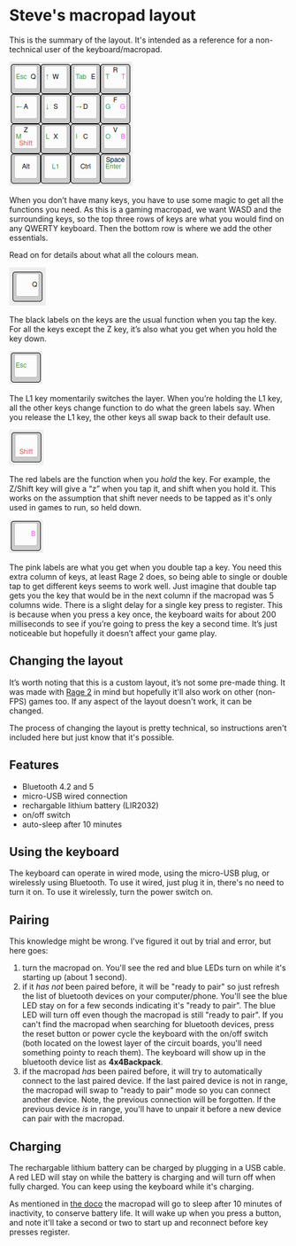 # Steve's macropad layout
This is the summary of the layout. It's intended as a reference for a
non-technical user of the keyboard/macropad.

![](./img/layout.png)

When you don’t have many keys, you have to use some magic to get all the
functions you need. As this is a gaming macropad, we want WASD and the
surrounding keys, so the top three rows of keys are what you would find on any
QWERTY keyboard. Then the bottom row is where we add the other essentials.

Read on for details about what all the colours mean.

![](./img/key-base.png)

The black labels on the keys are the usual function when you tap the key. For
all the keys except the Z key, it’s also what you get when you hold the key
down.

![](./img/key-l1.png)

The L1 key momentarily switches the layer. When you’re holding the L1 key, all
the other keys change function to do what the green labels say. When you release
the L1 key, the other keys all swap back to their default use.

![](./img/key-hold.png)

The red labels are the function when you *hold* the key. For example, the
Z/Shift key will give a “z” when you tap it, and shift when you hold it. This works
on the assumption that shift never needs to be tapped as it's only used in games
to run, so held down.

![](./img/key-doubletap.png)

The pink labels are what you get when you double tap a key. You need this extra
column of keys, at least Rage 2 does, so being able to single or double tap to
get different keys seems to work well. Just imagine that double tap gets you the
key that would be in the next column if the macropad was 5 columns wide. There
is a slight delay for a single key press to register. This is because when you
press a key once, the keyboard waits for about 200 milliseconds to see if you’re
going to press the key a second time. It’s just noticeable but hopefully it
doesn’t affect your game play.

## Changing the layout
It’s worth noting that this is a custom layout, it’s not some pre-made thing.
It was made with [Rage 2](https://bethesda.net/en/game/rage2) in mind but
hopefully it'll also work on other (non-FPS) games too. If any aspect of the
layout doesn't work, it can be changed.

The process of changing the layout is pretty technical, so instructions aren't
included here but just know that it's possible.

## Features
- Bluetooth 4.2 and 5
- micro-USB wired connection
- rechargable lithium battery (LIR2032)
- on/off switch
- auto-sleep after 10 minutes

## Using the keyboard
The keyboard can operate in wired mode, using the micro-USB plug, or wirelessly
using Bluetooth. To use it wired, just plug it in, there's no need to turn it
on. To use it wirelessly, turn the power switch on.

## Pairing
This knowledge might be wrong. I've figured it out by trial and error, but here
goes:

1. turn the macropad on. You'll see the red and blue LEDs turn on while it's
   starting up (about 1 second).
1. if it *has not* been paired before, it will be "ready to pair" so just
   refresh the list of bluetooth devices on your computer/phone. You'll see the
   blue LED stay on for a few seconds indicating it's "ready to pair". The blue
   LED will turn off even though the macropad is still "ready to pair". If you
   can't find the macropad when searching for bluetooth devices, press the reset
   button or power cycle the keyboard with the on/off switch (both located on
   the lowest layer of the circuit boards, you'll need something pointy to reach
   them). The keyboard will show up in the bluetooth device list as **4x4Backpack**.
1. if the macropad *has* been paired before, it will try to automatically
   connect to the last paired device. If the last paired device is not in range,
   the macropad will swap to "ready to pair" mode so you can connect another
   device. Note, the previous connection will be forgotten. If the previous
   device *is* in range, you'll have to unpair it before a new device can pair
   with the macropad.

## Charging
The rechargable lithium battery can be charged by plugging in a USB cable. A
red LED will stay on while the battery is charging and will turn off when fully
charged. You can keep using the keyboard while it's charging.

As mentioned in [the
doco](http://bluemicro.jpconstantineau.com/docs/bluetooth_firmware) the macropad
will go to sleep after 10 minutes of inactivity, to conserve battery life. It
will wake up when you press a button, and note it'll take a second or two to
start up and reconnect before key presses register.
